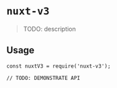 # `nuxt-v3`

> TODO: description

## Usage

```
const nuxtV3 = require('nuxt-v3');

// TODO: DEMONSTRATE API
```
